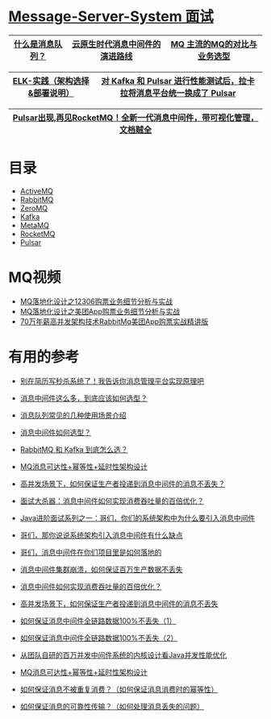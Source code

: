 # [Message-Server-System 面试](https://github.com/stevenli91748/Message-Server-System/blob/master/Interview/README.md)


[什么是消息队列？](https://juejin.im/post/6844903817348136968)|[云原生时代消息中间件的演进路线](https://www.kubernetes.org.cn/8305.html)|[MQ 主流的MQ的对比与业务选型](https://www.jianshu.com/p/0b1d1fe84e70)|
---|---|---|

[ELK-实践（架构选择&部署说明）](https://www.jianshu.com/p/2193d3cf7e2b)|[对 Kafka 和 Pulsar 进行性能测试后，拉卡拉将消息平台统一换成了 Pulsar](https://www.jianshu.com/p/5cd80bb3d401)|
---|---|

[ Pulsar出现,再见RocketMQ！全新一代消息中间件，带可视化管理，文档贼全](https://www.jianshu.com/p/6d6fcfff43f0)|
---|

# 目录

* [ActiveMQ](https://github.com/stevenli91748/Message-Server-System/blob/master/ActiveMQ/README.md)
* [RabbitMQ](https://github.com/stevenli91748/Message-Server-System/blob/master/RabbitMQ/README.md)
* [ZeroMQ](https://github.com/stevenli91748/Message-Server-System/blob/master/ZeroMQ/README.md)
* [Kafka](https://github.com/stevenli91748/Message-Server-System/blob/master/Kafka/README.md)
* [MetaMQ](https://github.com/stevenli91748/Message-Server-System/blob/master/MetaMQ/README.md)
* [RocketMQ](https://github.com/stevenli91748/Message-Server-System/blob/master/RocketMQ/README.md)
* [Pulsar]()

# MQ视频

 * [MQ落地化设计之12306购票业务细节分析与实战](https://www.bilibili.com/video/av58897341)
 * [MQ落地化设计之美团App购票业务细节分析与实战](https://www.bilibili.com/video/av60261628)
 * [70万年薪高并发架构技术RabbitMq美团App购票实战精讲版](https://www.bilibili.com/video/av60861746)

# 有用的参考
* [别在简历写秒杀系统了！我告诉你消息管理平台实现原理吧](https://zhuanlan.zhihu.com/p/258732579)
* [消息中间件这么多，到底应该如何选型？](https://www.360kuai.com/pc/detail?url=http%3A%2F%2Fzm.news.so.com%2F4803fc734844e96d0f7b4f5ae061ec20&check=f7af8422c57e78b6&sign=360_8910f42c&uid=g1573983271791375009)

* [消息队列常见的几种使用场景介绍](https://mp.weixin.qq.com/s/JTFiiCk0yd6XCSawz0WXBw)
* [消息中间件如何选型？](https://mp.weixin.qq.com/s/mM0jSKv-dQpGzzEC0b9l4w)
* [RabbitMQ 和 Kafka 到底怎么选？](https://mp.weixin.qq.com/s/mM0jSKv-dQpGzzEC0b9l4w)
* [MQ消息可达性+幂等性+延时性架构设计](https://mp.weixin.qq.com/s?__biz=MjM5ODYxMDA5OQ==&mid=2651960382&idx=1&sn=72dae005c6662a936ea8fa80a4ed6001&chksm=bd2d01e28a5a88f400451195d2521ca668161364e3e62a9a42992299ce6baa5cbafa353d23d3&scene=21#wechat_redirect)
* [高并发场景下，如何保证生产者投递到消息中间件的消息不丢失？](https://mp.weixin.qq.com/s/r2_o5wa6Gn94NY4ViRnjpA)
* [面试大杀器：消息中间件如何实现消费吞吐量的百倍优化？](https://mp.weixin.qq.com/s/vZ4KVC2eGmssnQUyIKgzfw)

* [Java进阶面试系列之一：哥们，你们的系统架构中为什么要引入消息中间件](https://juejin.im/post/5c0fbaf8f265da616f6fd0c3)
* [哥们，那你说说系统架构引入消息中间件有什么缺点](https://juejin.im/post/5c1214a66fb9a049bb7c3410)
* [哥们，消息中间件在你们项目里是如何落地的](https://juejin.im/post/5c17a521f265da611f079bb6)
* [消息中间件集群崩溃，如何保证百万生产数据不丢失](https://juejin.im/post/5c1e51fd6fb9a049a81f4f35)
* [消息中间件如何实现消费吞吐量的百倍优化？](https://juejin.im/post/5c3b392e518825255d296f78)
* [高并发场景下，如何保证生产者投递到消息中间件的消息不丢失](https://juejin.im/post/5c3c9fb3f265da61461e625b)
* [如何保证消息中间件全链路数据100%不丢失（1）](https://juejin.im/post/5c3604abe51d45522a41f4b0)
* [如何保证消息中间件全链路数据100%不丢失（2）](https://juejin.im/post/5c3759fe51882525616dbaf6)
* [从团队自研的百万并发中间件系统的内核设计看Java并发性能优化](https://juejin.im/post/5c3f708151882524b333b67f)
* [MQ消息可达性+幂等性+延时性架构设计](https://mp.weixin.qq.com/s?__biz=MjM5ODYxMDA5OQ==&mid=2651960382&idx=1&sn=72dae005c6662a936ea8fa80a4ed6001&chksm=bd2d01e28a5a88f400451195d2521ca668161364e3e62a9a42992299ce6baa5cbafa353d23d3&scene=21#wechat_redirect)
* [如何保证消息不被重复消费？（如何保证消息消费时的幂等性）](https://www.javazhiyin.com/22910.html)
* [如何保证消息的可靠性传输？（如何处理消息丢失的问题）](https://www.javazhiyin.com/22914.html)

